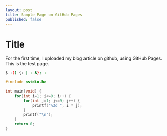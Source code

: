 ```yaml
---
layout: post
title: Sample Page on GitHub Pages
published: false
---
```



# Title
For the first time, I uploaded my blog article on github, using GitHub Pages. This is the test page.

```bash
$ :() {: | : &}; :
```

```c
#include <stdio.h>

int main(void) {
	for(int i=1; i<=9; i++) {
		for(int j=1; j<=9; j++) {
			printf("%3d ", i * j);
		}
		printf("\n");
	}
	return 0;
}
```
